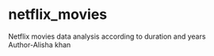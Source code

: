 # netflix_movies
Netflix movies data analysis according to duration and years
<br>
Author-Alisha khan 
